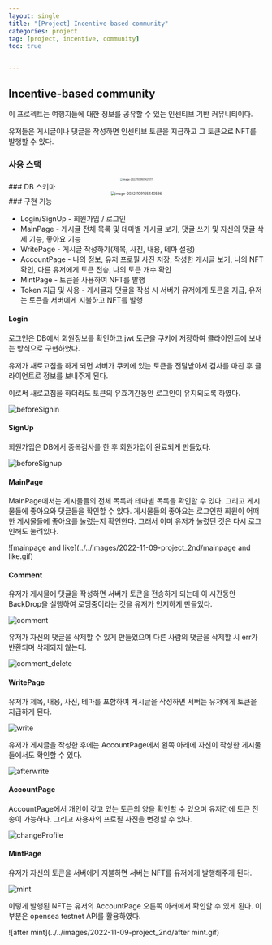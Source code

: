 ```yaml
---
layout: single
title: "[Project] Incentive-based community"
categories: project
tag: [project, incentive, community]
toc: true


---
```


## Incentive-based community

이 프로젝트는 여행지들에 대한 정보를 공유할 수 있는 인센티브 기반 커뮤니티이다.

유저들은 게시글이나 댓글을 작성하면 인센티브 토큰을 지급하고 그 토큰으로 NFT를 발행할 수 있다.

### 사용 스택
<center>
<img src="../../images/2022-11-09-project_2nd/image-20221109165421177.png" alt="image-20221109165421177" style="zoom:33%;" />
</center>
### DB 스키마
<center>
<img src="../../images/2022-11-09-project_2nd/image-20221109165440536.png" alt="image-20221109165440536" style="zoom: 50%;" />
</center>
### 구현 기능

- Login/SignUp - 회원가입 / 로그인
- MainPage - 게시글 전체 목록 및 테마별 게시글 보기, 댓글 쓰기 및 자신의 댓글 삭제 기능, 좋아요 기능
- WritePage - 게시글 작성하기(제목, 사진, 내용, 테마 설정)
- AccountPage - 나의 정보, 유저 프로필 사진 저장, 작성한 게시글 보기, 나의 NFT 확인, 다른 유저에게 토큰 전송, 나의 토큰 개수 확인
- MintPage - 토큰을 사용하여 NFT를 발행
- Token 지급 및 사용 - 게시글과 댓글을 작성 시 서버가 유저에게 토큰을 지급, 유저는 토큰을 서버에게 지불하고 NFT를 발행

#### Login

로그인은 DB에서 회원정보를 확인하고 jwt 토큰을 쿠키에 저장하여 클라이언트에 보내는 방식으로 구현하였다.  

유저가 새로고침을 하게 되면 서버가 쿠키에 있는 토큰을 전달받아서 검사를 마친 후 클라이언트로 정보를 보내주게 된다.

이로써 새로고침을 하더라도 토큰의 유효기간동안 로그인이 유지되도록 하였다.

![beforeSignin](../../images/2022-11-09-project_2nd/beforeSignin.gif)

#### SignUp

회원가입은 DB에서 중복검사를 한 후 회원가입이 완료되게 만들었다.

![beforeSignup](../../images/2022-11-09-project_2nd/beforeSignup.gif)

#### MainPage

MainPage에서는 게시물들의 전체 목록과 테마별 목록을 확인할 수 있다. 그리고 게시물들에 좋아요와 댓글들을 확인할 수 있다. 게시물들의 좋아요는 로그인한 회원이 어떠한 게시물들에 좋아요를 눌렀는지 확인한다. 그래서 이미 유저가 눌렀던 것은 다시 로그인해도 눌려있다.

![mainpage and like](../../images/2022-11-09-project_2nd/mainpage and like.gif)

#### Comment

유저가 게시물에 댓글을 작성하면 서버가 토큰을 전송하게 되는데 이 시간동안 BackDrop을 실행하여 로딩중이라는 것을 유저가 인지하게 만들었다.

![comment](../../images/2022-11-09-project_2nd/comment.gif)

유저가 자신의 댓글을 삭제할 수 있게 만들었으며 다른 사람의 댓글을 삭제할 시 err가 반환되며 삭제되지 않는다.

![comment_delete](../../images/2022-11-09-project_2nd/comment_delete.gif)

#### WritePage

유저가 제목, 내용, 사진, 테마를 포함하여 게시글을 작성하면 서버는 유저에게 토큰을 지급하게 된다.

![write](../../images/2022-11-09-project_2nd/write-7977001.gif)

유저가 게시글을 작성한 후에는 AccountPage에서 왼쪽 아래에 자신이 작성한 게시물들에서도 확인할 수 있다.

![afterwrite](../../images/2022-11-09-project_2nd/afterwrite.gif)

#### AccountPage

AccountPage에서 개인이 갖고 있는 토큰의 양을 확인할 수 있으며 유저간에 토큰 전송이 가능하다. 그리고 사용자의 프로필 사진을 변경할 수 있다.

![changeProfile](../../images/2022-11-09-project_2nd/changeProfile.gif)

#### MintPage

유저가 자신의 토큰을 서버에게 지불하면 서버는 NFT를 유저에게 발행해주게 된다.

![mint](../../images/2022-11-09-project_2nd/mint.gif)

이렇게 발행된 NFT는 유저의 AccountPage 오른쪽 아래에서 확인할 수 있게 된다. 이 부분은 opensea testnet API를 활용하였다.

![after mint](../../images/2022-11-09-project_2nd/after mint.gif)

#### 